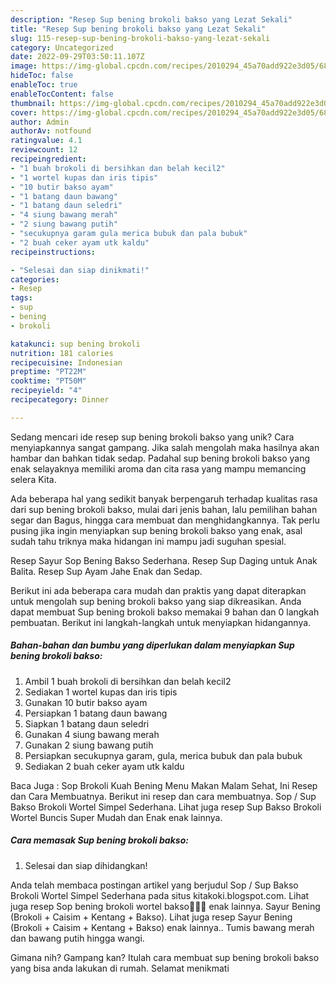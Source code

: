 ```yaml
---
description: "Resep Sup bening brokoli bakso yang Lezat Sekali"
title: "Resep Sup bening brokoli bakso yang Lezat Sekali"
slug: 115-resep-sup-bening-brokoli-bakso-yang-lezat-sekali
category: Uncategorized
date: 2022-09-29T03:50:11.107Z
image: https://img-global.cpcdn.com/recipes/2010294_45a70add922e3d05/680x482cq70/sup-bening-brokoli-bakso-foto-resep-utama.jpg
hideToc: false
enableToc: true
enableTocContent: false
thumbnail: https://img-global.cpcdn.com/recipes/2010294_45a70add922e3d05/680x482cq70/sup-bening-brokoli-bakso-foto-resep-utama.jpg
cover: https://img-global.cpcdn.com/recipes/2010294_45a70add922e3d05/680x482cq70/sup-bening-brokoli-bakso-foto-resep-utama.jpg
author: Admin
authorAv: notfound
ratingvalue: 4.1
reviewcount: 12
recipeingredient:
- "1 buah brokoli di bersihkan dan belah kecil2"
- "1 wortel kupas dan iris tipis"
- "10 butir bakso ayam"
- "1 batang daun bawang"
- "1 batang daun seledri"
- "4 siung bawang merah"
- "2 siung bawang putih"
- "secukupnya garam gula merica bubuk dan pala bubuk"
- "2 buah ceker ayam utk kaldu"
recipeinstructions:

- "Selesai dan siap dinikmati!"
categories:
- Resep
tags:
- sup
- bening
- brokoli

katakunci: sup bening brokoli 
nutrition: 181 calories
recipecuisine: Indonesian
preptime: "PT22M"
cooktime: "PT50M"
recipeyield: "4"
recipecategory: Dinner

---
```





Sedang mencari ide resep sup bening brokoli bakso yang unik? Cara menyiapkannya sangat gampang. Jika salah mengolah maka hasilnya akan hambar dan bahkan tidak sedap. Padahal sup bening brokoli bakso yang enak selayaknya memiliki aroma dan cita rasa yang mampu memancing selera Kita.





Ada beberapa hal yang sedikit banyak berpengaruh terhadap kualitas rasa dari sup bening brokoli bakso, mulai dari jenis bahan, lalu pemilihan bahan segar dan Bagus, hingga cara membuat dan menghidangkannya. Tak perlu pusing jika ingin menyiapkan sup bening brokoli bakso yang enak,      asal sudah tahu triknya maka hidangan ini mampu jadi suguhan spesial.














Resep Sayur Sop Bening Bakso Sederhana. Resep Sup Daging untuk Anak Balita. Resep Sup Ayam Jahe Enak dan Sedap.






Berikut ini ada beberapa cara mudah dan praktis yang dapat diterapkan untuk mengolah sup bening brokoli bakso yang siap dikreasikan. Anda dapat membuat Sup bening brokoli bakso memakai 9 bahan dan 0 langkah pembuatan. Berikut ini langkah-langkah untuk menyiapkan hidangannya.

<!--inarticleads1-->

##### Bahan-bahan dan bumbu yang diperlukan dalam menyiapkan Sup bening brokoli bakso:

1. Ambil 1 buah brokoli di bersihkan dan belah kecil2
1. Sediakan 1 wortel kupas dan iris tipis
1. Gunakan 10 butir bakso ayam
1. Persiapkan 1 batang daun bawang
1. Siapkan 1 batang daun seledri
1. Gunakan 4 siung bawang merah
1. Gunakan 2 siung bawang putih
1. Persiapkan secukupnya garam, gula, merica bubuk dan pala bubuk
1. Sediakan 2 buah ceker ayam utk kaldu


Baca Juga : Sop Brokoli Kuah Bening Menu Makan Malam Sehat, Ini Resep dan Cara Membuatnya. Berikut ini resep dan cara membuatnya. Sop / Sup Bakso Brokoli Wortel Simpel Sederhana. Lihat juga resep Sup Bakso Brokoli Wortel Buncis Super Mudah dan Enak enak lainnya. 

<!--inarticleads2-->

##### Cara memasak Sup bening brokoli bakso:


1. Selesai dan siap dihidangkan!

Anda telah membaca postingan artikel yang berjudul Sop / Sup Bakso Brokoli Wortel Simpel Sederhana pada situs kitakoki.blogspot.com. Lihat juga resep Sop bening brokoli wortel bakso🥦🥕🍲 enak lainnya. Sayur Bening (Brokoli + Caisim + Kentang + Bakso). Lihat juga resep Sayur Bening (Brokoli + Caisim + Kentang + Bakso) enak lainnya.. Tumis bawang merah dan bawang putih hingga wangi. 

Gimana nih? Gampang kan? Itulah cara membuat sup bening brokoli bakso yang bisa anda lakukan di rumah. Selamat menikmati
